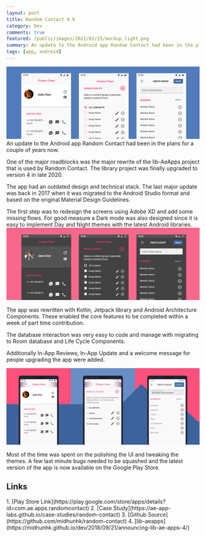```yaml
---
layout: post
title: Random Contact 4.0
category: Dev
comments: true
featured: /public/images/2021/03/25/mockup_light.png
summary: An update to the Android app Random Contact had been in the plans for a couple of years now. 
tags: [app, android]
---
```

![Random Contact Redesign](/public/images/2021/03/25/mockup_light.png)
An update to the Android app Random Contact had been in the plans for a couple of years now. 

One of the major roadblocks was the major rewrite of the lib-AeApps project that is used by Random Contact. The library project was finally upgraded to version 4 in late 2020.

<!-- more -->

The app had an outdated design and technical stack. The last major update was back in 2017 when it was migrated to the Android Studio format and based on the original Material Design Guidelines.

The first step was to redesign the screens using Adobe XD and add some missing flows. For good measure a Dark mode was also designed since it is easy to implement Day and Night themes with the latest Android libraries. 
![Dark Mode mockup](/public/images/2021/03/25/mockup_dark.png)

The app was rewritten with Kotlin, Jetpack library and Android Architecture Components. These enabled the core features to be completed within a week of part time contribution. 

The database interaction was very easy to code and manage with migrating to Room database and Life Cycle Components.

Additionally In-App Reviews, In-App Update and a welcome message for people upgrading the app were added. 

![Promotional Screenshots](/public/images/2021/03/25/promotional.png)

Most of the time was spent on the polishing the UI and tweaking the themes. A few last minute bugs needed to be squashed and the latest version of the app is now available on the Google Play Store.

<h2><b>Links</b></h2>
1. [Play Store Link](https://play.google.com/store/apps/details?id=com.ae.apps.randomcontact)
2. [Case Study](https://ae-app-labs.github.io/case-studies/random-contact)
3. [Github Source](https://github.com/midhunhk/random-contact)
4. [lib-aeapps](https://midhunhk.github.io/dev/2018/09/21/announcing-lib-ae-apps-4/)
